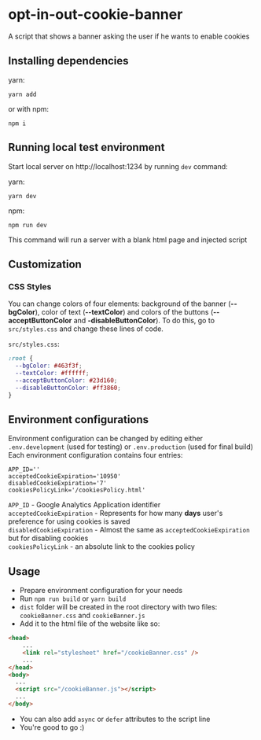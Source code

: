 # opt-in-out-cookie-banner
A script that shows a banner asking the user if he wants to enable cookies

## Installing dependencies
yarn:

```shell
yarn add
```

or with npm:

```shell
npm i
```

## Running local test environment

Start local server on http://localhost:1234 by running `dev` command:

yarn:

```shell
yarn dev
```

npm:

```shell
npm run dev
```

This command will run a server with a blank html page and injected script

## Customization

### CSS Styles

You can change colors of four elements: background of the banner (__--bgColor__), color of text (__--textColor__) and colors of the buttons (__--acceptButtonColor__ and __-disableButtonColor__).
To do this, go to `src/styles.css` and change these lines of code.

`src/styles.css`:
```css
:root {
  --bgColor: #463f3f;
  --textColor: #ffffff;
  --acceptButtonColor: #23d160;
  --disableButtonColor: #ff3860;
}
```

## Environment configurations

Environment configuration can be changed by editing either `.env.development` (used for testing) or `.env.production` (used for final build)
Each environment configuration contains four entries:
```
APP_ID=''
acceptedCookieExpiration='10950'
disabledCookieExpiration='7'
cookiesPolicyLink='/cookiesPolicy.html'
```

`APP_ID` - Google Analytics Application identifier  
`acceptedCookieExpiration` - Represents for how many __days__ user's preference for using cookies is saved  
`disabledCookieExpiration` - Almost the same as `acceptedCookieExpiration` but for disabling cookies  
`cookiesPolicyLink` - an absolute link to the cookies policy  

## Usage

- Prepare environment configuration for your needs
- Run `npm run build` or `yarn build`
- `dist` folder will be created in the root directory with two files: `cookieBanner.css` and `cookieBanner.js`
- Add it to the html file of the website like so:
```html
<head>
    ...
    <link rel="stylesheet" href="/cookieBanner.css" />
    ...
</head>
<body>
  ...
  <script src="/cookieBanner.js"></script>
  ...
</body>
```
- You can also add  `async` or `defer` attributes to the script line
- You're good to go :)


